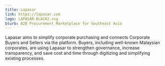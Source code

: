 ```yaml
---
title: Lapasar
link: https://lapasar.com
logo: LAPASAR-BLACK2.svg
blurb: B2B Procurement Marketplace for Southeast Asia
---
```


Lapasar aims to simplify corporate purchasing and connects Corporate Buyers and Sellers via the platform. Buyers, including well-known Malaysian corporates, are using Lapasar to strengthen governance, increase transparency, and save cost and time through digitizing and simplifying existing processes.
